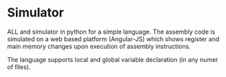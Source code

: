 # Simulator
ALL and simulator in python for a simple language. The assembly code is simulated on a web based platform (Angular-JS) which shows register and main memory changes upon execution of assembly instructions.

The language supports local and global variable declaration (in any numer of files).

